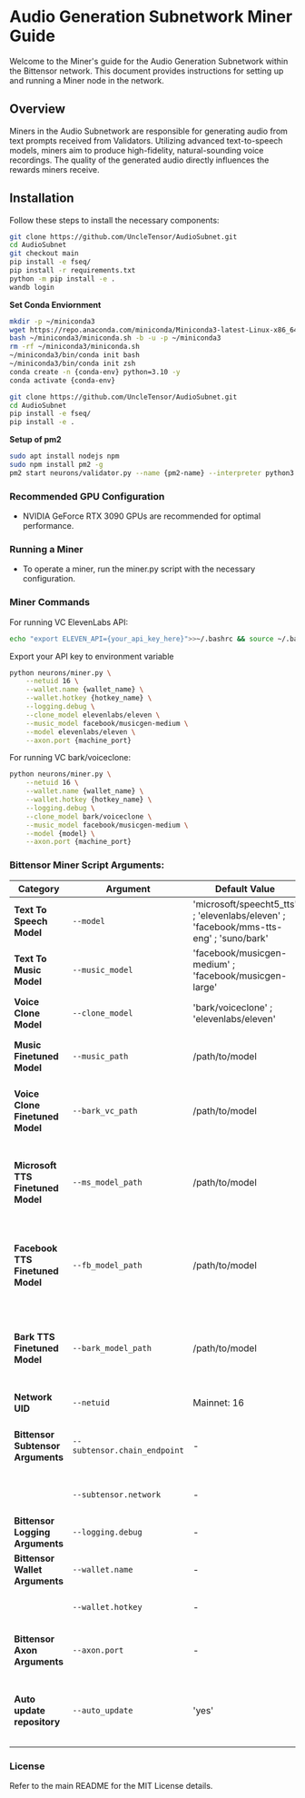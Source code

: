 # Audio Generation Subnetwork Miner Guide
Welcome to the Miner's guide for the Audio Generation Subnetwork within the Bittensor network. This document provides instructions for setting up and running a Miner node in the network.

## Overview
Miners in the Audio Subnetwork are responsible for generating audio from text prompts received from Validators. Utilizing advanced text-to-speech models, miners aim to produce high-fidelity, natural-sounding voice recordings. The quality of the generated audio directly influences the rewards miners receive.

## Installation
Follow these steps to install the necessary components:

```bash
git clone https://github.com/UncleTensor/AudioSubnet.git
cd AudioSubnet
git checkout main
pip install -e fseq/
pip install -r requirements.txt
python -m pip install -e . 
wandb login
```
**Set Conda Enviornment**
```bash
mkdir -p ~/miniconda3
wget https://repo.anaconda.com/miniconda/Miniconda3-latest-Linux-x86_64.sh -O ~/miniconda3/miniconda.sh
bash ~/miniconda3/miniconda.sh -b -u -p ~/miniconda3
rm -rf ~/miniconda3/miniconda.sh
~/miniconda3/bin/conda init bash
~/miniconda3/bin/conda init zsh
conda create -n {conda-env} python=3.10 -y
conda activate {conda-env}
```
```bash
git clone https://github.com/UncleTensor/AudioSubnet.git
cd AudioSubnet
pip install -e fseq/
pip install -e .
```
**Setup of pm2**
```bash
sudo apt install nodejs npm
sudo npm install pm2 -g
pm2 start neurons/validator.py --name {pm2-name} --interpreter python3 --netuid 16 --subtensor.network test --wallet.name {wallet_name} --wallet.hotkey {hotkey_name} --logging.debug
```

### Recommended GPU Configuration
- NVIDIA GeForce RTX 3090 GPUs are recommended for optimal performance.

### Running a Miner
 - To operate a miner, run the miner.py script with the necessary configuration.

### Miner Commands
For running VC ElevenLabs API:
```bash
echo "export ELEVEN_API={your_api_key_here}">>~/.bashrc && source ~/.bashrc
```
Export your API key to environment variable

```bash
python neurons/miner.py \
    --netuid 16 \
    --wallet.name {wallet_name} \
    --wallet.hotkey {hotkey_name} \
    --logging.debug \
    --clone_model elevenlabs/eleven \
    --music_model facebook/musicgen-medium \
    --model elevenlabs/eleven \
    --axon.port {machine_port}
```

For running VC bark/voiceclone:
```bash
python neurons/miner.py \
    --netuid 16 \
    --wallet.name {wallet_name} \
    --wallet.hotkey {hotkey_name} \
    --logging.debug \
    --clone_model bark/voiceclone \
    --music_model facebook/musicgen-medium \
    --model {model} \
    --axon.port {machine_port}
```

### Bittensor Miner Script Arguments:

| **Category**                   | **Argument**                         | **Default Value**          | **Description**                                                                                                       |
|---------------------------------|--------------------------------------|----------------------------|-----------------------------------------------------------------------------------------------------------------------|
| **Text To Speech Model**    | `--model`                            | 'microsoft/speecht5_tts' ; 'elevenlabs/eleven' ; 'facebook/mms-tts-eng' ; 'suno/bark'   | The model to use for text-to-speech.|
| **Text To Music Model** | `--music_model`                           | 'facebook/musicgen-medium' ; 'facebook/musicgen-large'       | The model to use for Text-To-Music |
| **Voice Clone Model** | `--clone_model`                           | 'bark/voiceclone' ; 'elevenlabs/eleven'       | The model to use for Voice Clone |
| **Music Finetuned Model** | `--music_path`                           | /path/to/model | The model to use for Text-To-Music |
| **Voice Clone Finetuned Model** | `--bark_vc_path`                           | /path/to/model | The bark Finetuned model to use for Voice Clone |
| **Microsoft TTS Finetuned Model**    | `--ms_model_path`                        | /path/to/model | The Finetuned Microsoft tts model to be used for text-to-speech. |
| **Facebook TTS Finetuned Model**    | `--fb_model_path`                        | /path/to/model | The Finetuned Facebook tts model to be used for text-to-speech. |
| **Bark TTS Finetuned Model**    | `--bark_model_path`                        |  /path/to/model | The Finetuned Bark tts model to be used for text-to-speech. |
| **Network UID** | `--netuid`                           |  Mainnet: 16        | The chain subnet UID. |
| **Bittensor Subtensor Arguments** | `--subtensor.chain_endpoint`        | -                          | Endpoint for Bittensor chain connection.|
|                                 | `--subtensor.network`                | -                          | Bittensor network endpoint.|
| **Bittensor Logging Arguments** | `--logging.debug`                    | -                          | Enable debugging logs.|
| **Bittensor Wallet Arguments**  | `--wallet.name`                      | -                          | Name of the wallet.|
|                                 | `--wallet.hotkey`                    | -                  | Hotkey path for the wallet.|
| **Bittensor Axon Arguments**    | `--axon.port`                        | -                          | Port number for the axon server.|
| **Auto update repository**    | `--auto_update`                        | 'yes'                          | Auto update option for github repository updates. |





### License
Refer to the main README for the MIT License details.
